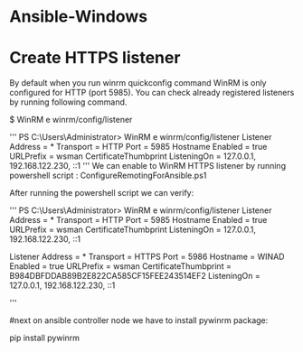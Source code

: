 # Ansible-Windows

# Create HTTPS listener
By default when you run winrm quickconfig command WinRM is only configured for HTTP (port 5985). You can check already registered listeners by running following command.

$   WinRM e winrm/config/listener
 
'''
PS C:\Users\Administrator> WinRM e winrm/config/listener
Listener
    Address = *
    Transport = HTTP
    Port = 5985
    Hostname
    Enabled = true
    URLPrefix = wsman
    CertificateThumbprint
    ListeningOn = 127.0.0.1, 192.168.122.230, ::1
'''
We can enable to WinRM HTTPS listener by running  powershell script :   ConfigureRemotingForAnsible.ps1


After running the powershell script we can verify:

'''
PS C:\Users\Administrator> WinRM e winrm/config/listener
Listener
    Address = *
    Transport = HTTP
    Port = 5985
    Hostname
    Enabled = true
    URLPrefix = wsman
    CertificateThumbprint
    ListeningOn = 127.0.0.1, 192.168.122.230, ::1

Listener
    Address = *
    Transport = HTTPS
    Port = 5986
    Hostname = WINAD
    Enabled = true
    URLPrefix = wsman
    CertificateThumbprint = B984DBFDDAB89B2E822CA585CF15FEE243514EF2
    ListeningOn = 127.0.0.1, 192.168.122.230, ::1

'''

#next on ansible controller node we have to install pywinrm package:

pip install pywinrm 

